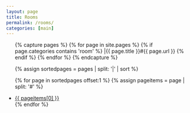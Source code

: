 ```yaml
---
layout: page
title: Rooms
permalink: /rooms/
categories: [main]
---
```


<ul>
{% capture pages %}
  {% for page in site.pages %}
	{% if page.categories contains 'room' %}
		|{{ page.title }}#{{ page.url }}
	{% endif %}
  {% endfor %}
{% endcapture %}

{% assign sortedpages = pages | split: '|' | sort %}

{% for page in sortedpages offset:1 %}
    {% assign pageitems = page | split: '#' %}
		<li>
			<a href="{{ site.baseurl }}{{ pageitems[1] }}">{{ pageitems[0] }}</a>
		</li>
{% endfor %}
</ul>



<!--
	{% for page in site.pages %}
		{% if page.title %}
			{% if page.categories contains 'material' %}
				<li>
					<a href="{{ page.url }}">{{ page.title }}</a>
				</li>
			{% endif %}
		{% endif %}
	{% endfor %}
-->